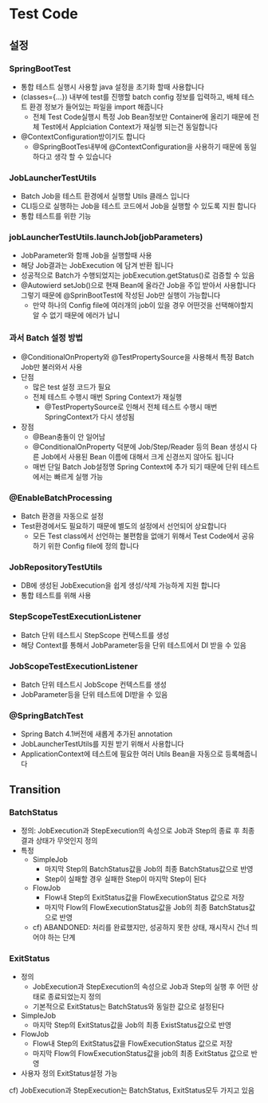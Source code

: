 # Test Code

## 설정

### SpringBootTest

- 통합 테스트 실행시 사용할 java 설정을 초기화 할때 사용합니다
- (classes={...}) 내부에 test를 진행할 batch config 정보를 입력하고, 배체 테스트 환경 정보가 들어있는 파일을 import 해줍니다
    - 전체 Test Code실행시 특정 Job Bean정보만 Container에 올리기 때문에 전체 Test에서 Applciation Context가 재실행 되는건 동일합니다
- @ContextConfiguration방이기도 합니다
    - @SpringBootTes내부에 @ContextConfiguration을 사용하기 때문에 동일하다고 생각 할 수 있습니다

### JobLauncherTestUtils

- Batch Job을 테스트 환경에서 실행할 Utils 클래스 입니다
- CLI등으로 실행하는 Job을 테스트 코드에서 Job을 실행할 수 있도록 지원 합니다
- 통합 테스트를 위한 기능

### jobLauncherTestUtils.launchJob(jobParameters)

- JobParameter와 함깨 Job을 실행할때 사용
- 해당 Job결과는 JobExecution 에 담겨 반환 됩니다
- 성공적으로 Batch가 수행되었지는 jobExecution.getStatus()로 검증할 수 있음
- @Autowierd setJob()으로 현재 Bean에 올라간 Job을 주입 받아서 사용합니다 그렇기 때문에 @SprinBootTest에 작성된 Job만 실행이 가능합니다
    - 만약 하나의 Config file에 여러개의 job이 있을 경우 어떤것을 선택해야할지 알 수 없기 때문에 에러가 납니

### 과서 Batch 설정 방법

- @ConditionalOnProperty와 @TestPropertySource을 사용해서 특정 Batch Job만 불러와서 사용
- 단점
    - 많은 test 설정 코드가 필요
    - 전체 테스트 수행시 매번 Spring Context가 재실행
        - @TestPropertySource로 인해서 전체 테스트 수행시 매번 SpringContext가 다시 생성됨
- 장점
    - @Bean충돌이 안 일어남
    - @ConditionalOnProperty 덕분에 Job/Step/Reader 등의 Bean 생성시 다른 Job에서 사용된 Bean 이름에 대해서 크게 신경쓰지 않아도 됩니다
    - 매번 단일 Batch Job설정명 Spring Context에 추가 되기 때문에 단위 테스트에서는 빠르게 실행 가능

### @EnableBatchProcessing

- Batch 환경을 자동으로 설정
- Test환경에서도 필요하기 때문에 별도의 설정에서 선언되어 상요합니다
    - 모든 Test class에서 선언하는 불편함을 없애기 위해서 Test Code에서 공유하기 위한 Config file에 정의 합니다

### JobRepositoryTestUtils

- DB에 생성된 JobExecution을 쉽게 생성/삭제 가능하게 지원 합니다
- 통합 테스트를 위해 사용

### StepScopeTestExecutionListener

- Batch 단위 테스트시 StepScope 컨텍스트를 생성
- 해당 Context를 통해서 JobParameter등을 단위 테스트에서 DI 받을 수 있음

### JobScopeTestExecutionListener

- Batch 단위 테스트시 JobScope 컨텍스트를 생성
- JobParameter등을 단위 테스트에 DI받을 수 있음

### @SpringBatchTest

- Spring Batch 4.1버전에 새롭게 추가된 annotation
- JobLauncherTestUtils를 지원 받기 위해서 사용합니다
- ApplicationContext에 테스트에 필요한 여러 Utils Bean을 자동으로 등록해줍니다

## Transition

### BatchStatus

- 정의: JobExecution과 StepExecution의 속성으로 Job과 Step의 종료 후 최종 결과 상태가 무엇인지 정의
- 특정
    - SimpleJob
        - 마지막 Step의 BatchStatus값을 Job의 최종 BatchStatus값으로 반영
        - Step이 실패할 경우 실패한 Step이 마지막 Step이 된다
    - FlowJob
        - Flow내 Step의 ExitStatus값을 FlowExecutionStatus 값으로 저장
        - 마지막 Flow의 FlowExecutionStatus값을 Job의 최종 BatchStatus값으로 반영
    - cf) ABANDONED: 처리를 완료했지만, 성공하지 못한 상태, 재시작시 건너 띄어야 하는 단계

### ExitStatus

- 정의
    - JobExecution과 StepExecution의 속성으로 Job과 Step의 실행 후 어떤 상태로 종료되었는지 정의
    - 기본적으로 ExitStatus는 BatchStatus와 동일한 값으로 설정된다
- SimpleJob
    - 마지막 Step의 ExitStatus값을 Job의 최종 ExistStatus값으로 반영
- FlowJob
    - Flow내 Step의 ExitStatus값을 FlowExecutionStatus 값으로 저장
    - 마지막 Flow의 FlowExecutionStatus값을 job의 최종 ExitStatus 값으로 반영
- 사용자 정의 ExitStatus설정 가능

cf) JobExecution과 StepExecution는 BatchStatus, ExitStatus모두 가지고 있음